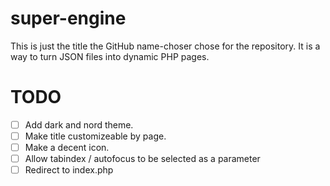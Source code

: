 # super-engine
This is just the title the GitHub name-choser chose for the repository. It is a way to turn JSON files into dynamic PHP pages.

# TODO
 - [ ] Add dark and nord theme.
 - [ ] Make title customizeable by page.
 - [ ] Make a decent icon.
 - [ ] Allow tabindex / autofocus to be selected as a parameter
 - [ ] Redirect to index.php
